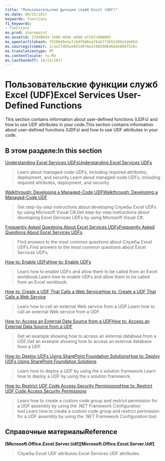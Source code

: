 ```yaml
---
title: "Пользовательские функции служб Excel (UDF)"
ms.date: 09/25/2017
keywords: functions
f1_keywords:
- functions
ms.prod: sharepoint
ms.assetid: 27dd8024-7e00-40de-a688-afc67c880603
ms.openlocfilehash: f529b60a1e7c6df9d6ee74abf73b52309e5de6b5
ms.sourcegitcommit: 1cae27d85ee691d976e2c085986466de088f526c
ms.translationtype: MT
ms.contentlocale: ru-RU
ms.lasthandoff: 10/13/2017
---
```

# <a name="excel-services-user-defined-functions"></a><span data-ttu-id="36050-103">Пользовательские функции служб Excel (UDF)</span><span class="sxs-lookup"><span data-stu-id="36050-103">Excel Services User-Defined Functions</span></span>

<span data-ttu-id="36050-104">This section contains information about user-defined functions (UDFs) and how to use UDF attributes in your code.</span><span class="sxs-lookup"><span data-stu-id="36050-104">This section contains information about user-defined functions (UDFs) and how to use UDF attributes in your code.</span></span>
  
    
    


## <a name="in-this-section"></a><span data-ttu-id="36050-105">В этом разделе:</span><span class="sxs-lookup"><span data-stu-id="36050-105">In this section</span></span>


 [<span data-ttu-id="36050-106">Understanding Excel Services UDFs</span><span class="sxs-lookup"><span data-stu-id="36050-106">Understanding Excel Services UDFs</span></span>](understanding-excel-services-udfs.md)
  
    
    
> <span data-ttu-id="36050-107">Learn about managed-code UDFs, including required attributes, deployment, and security.</span><span class="sxs-lookup"><span data-stu-id="36050-107">Learn about managed-code UDFs, including required attributes, deployment, and security.</span></span>
    
  
 [<span data-ttu-id="36050-108">Walkthrough: Developing a Managed-Code UDF</span><span class="sxs-lookup"><span data-stu-id="36050-108">Walkthrough: Developing a Managed-Code UDF</span></span>](walkthrough-developing-a-managed-code-udf.md)
  
    
    
> <span data-ttu-id="36050-109">Get step-by-step instructions about developing Службы Excel UDFs by using Microsoft Visual C#.</span><span class="sxs-lookup"><span data-stu-id="36050-109">Get step-by-step instructions about developing Excel Services UDFs by using Microsoft Visual C#.</span></span>
    
  
 [<span data-ttu-id="36050-110">Frequently Asked Questions About Excel Services UDFs</span><span class="sxs-lookup"><span data-stu-id="36050-110">Frequently Asked Questions About Excel Services UDFs</span></span>](frequently-asked-questions-about-excel-services-udfs.md)
  
    
    
> <span data-ttu-id="36050-111">Find answers to the most common questions about Службы Excel UDFs.</span><span class="sxs-lookup"><span data-stu-id="36050-111">Find answers to the most common questions about Excel Services UDFs.</span></span>
    
  
 [<span data-ttu-id="36050-112">How to: Enable UDFs</span><span class="sxs-lookup"><span data-stu-id="36050-112">How to: Enable UDFs</span></span>](how-to-enable-udfs.md)
  
    
    
> <span data-ttu-id="36050-113">Learn how to enable UDFs and allow them to be called from an Excel workbook.</span><span class="sxs-lookup"><span data-stu-id="36050-113">Learn how to enable UDFs and allow them to be called from an Excel workbook.</span></span>
    
  
 [<span data-ttu-id="36050-114">How to: Create a UDF That Calls a Web Service</span><span class="sxs-lookup"><span data-stu-id="36050-114">How to: Create a UDF That Calls a Web Service</span></span>](how-to-create-a-udf-that-calls-a-web-service.md)
  
    
    
> <span data-ttu-id="36050-115">Learn how to call an external Web service from a UDF.</span><span class="sxs-lookup"><span data-stu-id="36050-115">Learn how to call an external Web service from a UDF.</span></span>
    
  
 [<span data-ttu-id="36050-116">How to: Access an External Data Source from a UDF</span><span class="sxs-lookup"><span data-stu-id="36050-116">How to: Access an External Data Source from a UDF</span></span>](how-to-access-an-external-data-source-from-a-udf.md)
  
    
    
> <span data-ttu-id="36050-117">Get an example showing how to access an external database from a UDF.</span><span class="sxs-lookup"><span data-stu-id="36050-117">Get an example showing how to access an external database from a UDF.</span></span>
    
  
 [<span data-ttu-id="36050-118">How to: Deploy UDFs Using SharePoint Foundation Solutions</span><span class="sxs-lookup"><span data-stu-id="36050-118">How to: Deploy UDFs Using SharePoint Foundation Solutions</span></span>](how-to-deploy-udfs-using-sharepoint-foundation-solutions.md)
  
    
    
> <span data-ttu-id="36050-119">Learn how to deploy a UDF by using the s solution framework.</span><span class="sxs-lookup"><span data-stu-id="36050-119">Learn how to deploy a UDF by using the s solution framework.</span></span>
    
  
 [<span data-ttu-id="36050-120">How to: Restrict UDF Code Access Security Permissions</span><span class="sxs-lookup"><span data-stu-id="36050-120">How to: Restrict UDF Code Access Security Permissions</span></span>](how-to-restrict-udf-code-access-security-permissions.md)
  
    
    
> <span data-ttu-id="36050-121">Learn how to create a custom code group and restrict permission for a UDF assembly by using the .NET Framework Configuration tool.</span><span class="sxs-lookup"><span data-stu-id="36050-121">Learn how to create a custom code group and restrict permission for a UDF assembly by using the .NET Framework Configuration tool.</span></span>
    
  

## <a name="reference"></a><span data-ttu-id="36050-122">Справочные материалы</span><span class="sxs-lookup"><span data-stu-id="36050-122">Reference</span></span>


 <span data-ttu-id="36050-123">**[Microsoft.Office.Excel.Server.Udf]**</span><span class="sxs-lookup"><span data-stu-id="36050-123">**[Microsoft.Office.Excel.Server.Udf]**</span></span>
  
    
    
> <span data-ttu-id="36050-124">Службы Excel UDF attributes.</span><span class="sxs-lookup"><span data-stu-id="36050-124">Excel Services UDF attributes.</span></span>
    
  

